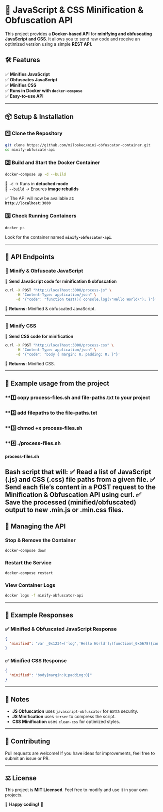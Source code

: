 # 🚀 JavaScript & CSS Minification & Obfuscation API

This project provides a **Docker-based API** for **minifying and obfuscating JavaScript and CSS**. It allows you to send raw code and receive an optimized version using a simple **REST API**.

## 🛠 Features
✅ **Minifies JavaScript**  
✅ **Obfuscates JavaScript**  
✅ **Minifies CSS**  
✅ **Runs in Docker with `docker-compose`**  
✅ **Easy-to-use API**

---

## 📦 Setup & Installation

### **1️⃣ Clone the Repository**
```bash
git clone https://github.com/miloskec/mini-obfuscator-container.git
cd minify-obfuscate-api
```

### **2️⃣ Build and Start the Docker Container**
```bash
docker-compose up -d --build
```
🔹 `-d` → Runs in **detached mode**  
🔹 `--build` → Ensures **image rebuilds**  

✅ The API will now be available at:  
**`http://localhost:3000`**

### **3️⃣ Check Running Containers**
```bash
docker ps
```
Look for the container named **`minify-obfuscator-api`**.

---

## 🚀 API Endpoints

### **🔹 Minify & Obfuscate JavaScript**
📌 **Send JavaScript code for minification & obfuscation**
```bash
curl -X POST "http://localhost:3000/process-js" \
     -H "Content-Type: application/json" \
     -d '{"code": "function test(){ console.log(\"Hello World\"); }"}'
```
🔹 **Returns:** Minified & obfuscated JavaScript.

---

### **🔹 Minify CSS**
📌 **Send CSS code for minification**
```bash
curl -X POST "http://localhost:3000/process-css" \
     -H "Content-Type: application/json" \
     -d '{"code": "body { margin: 0; padding: 0; }"}'
```
🔹 **Returns:** Minified CSS.

---

## 🚀 Example usage from the project 

### **1️⃣ copy process-files.sh and file-paths.txt to your project 
### **2️⃣ add filepaths to the file-paths.txt
### **3️⃣ chmod +x process-files.sh
### **4️⃣ ./process-files.sh

#### process-files.sh
Bash script that will:
✅ Read a list of JavaScript (.js) and CSS (.css) file paths from a given file.
✅ Send each file’s content in a POST request to the Minification & Obfuscation API using curl.
✅ Save the processed (minified/obfuscated) output to new .min.js or .min.css files.
---

## 🔄 Managing the API

### **Stop & Remove the Container**
```bash
docker-compose down
```

### **Restart the Service**
```bash
docker-compose restart
```

### **View Container Logs**
```bash
docker logs -f minify-obfuscator-api
```

---

## 🎯 Example Responses

### ✅ **Minified & Obfuscated JavaScript Response**
```json
{
  "minified": "var _0x1234=['log','Hello World'];(function(_0x5678){console[_0x5678[0]](_0x5678[1])})(_0x1234);"
}
```

### ✅ **Minified CSS Response**
```json
{
  "minified": "body{margin:0;padding:0}"
}
```

---

## 📜 Notes
- **JS Obfuscation** uses `javascript-obfuscator` for extra security.
- **JS Minification** uses `terser` to compress the script.
- **CSS Minification** uses `clean-css` for optimized styles.

---

## 🤝 Contributing
Pull requests are welcome! If you have ideas for improvements, feel free to submit an issue or PR.

---

## ⚖️ License
This project is **MIT Licensed**. Feel free to modify and use it in your own projects.

🚀 **Happy coding!** 🎉
